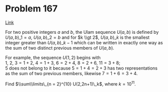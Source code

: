 # Problem 167

[Link](https://projecteuler.net/problem=167)

For two positive integers $a$ and $b$, the Ulam sequence $U(a,b)$ is defined by $U(a,b)\_1 = a$, $U(a,b)\_2 = b$ and for $k \\gt 2$, $U(a,b)\_k$ is the smallest integer greater than $U(a,b)\_{k - 1}$ which can be written in exactly one way as the sum of two distinct previous members of $U(a,b)$.

For example, the sequence $U(1,2)$ begins with  
$1$, $2$, $3 = 1 + 2$, $4 = 1 + 3$, $6 = 2 + 4$, $8 = 2 + 6$, $11 = 3 + 8$;  
$5$ does not belong to it because $5 = 1 + 4 = 2 + 3$ has two representations as the sum of two previous members, likewise $7 = 1 + 6 = 3 + 4$.

Find $\\sum\\limits\_{n = 2}^{10} U(2,2n+1)\_k$, where $k = 10^{11}$.